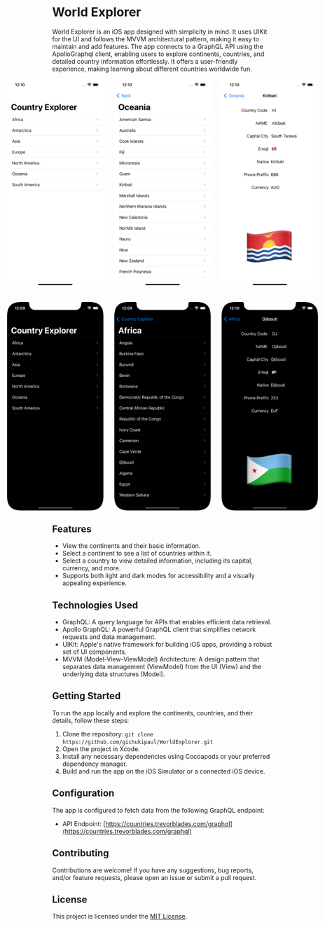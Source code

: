 # World Explorer
World Explorer is an iOS app designed with simplicity in mind. It uses UIKit for the UI and follows the MVVM architectural pattern, making it easy to maintain and add features. The app connects to a GraphQL API using the ApolloGraphql client, enabling users to explore continents, countries, and detailed country information effortlessly. It offers a user-friendly experience, making learning about different countries worldwide fun.

<div style="display:flex; justify-content:center;">
<img src="https://github.com/gichukipaul/WorldExplorer/blob/master/Simulator%20Screen1.png" alt="Light Mode Screenshot 1" width="220" style="margin-right: 25px;"/>

<img src="https://github.com/gichukipaul/WorldExplorer/blob/master/Simulator%20Screen2.png" alt="Light Mode Screenshot 2" width="220" style="margin-right: 25px;"/>

<img src="https://github.com/gichukipaul/WorldExplorer/blob/master/Simulator%20Screen3png.png" alt="Light Mode Screenshot 3" width="220" />
</div>
<br><br>
<div style="display:flex; justify-content:center;">
<img src="https://github.com/gichukipaul/WorldExplorer/blob/master/Simulator%20Screen%20Shot1png.png" alt="Dark Mode Screenshot 1" width="220" style="margin-right: 25px;"/>

<img src="https://github.com/gichukipaul/WorldExplorer/blob/master/Simulator%20Screen%20Shot2.png" alt="Dark Mode Screenshot 2" width="220" style="margin-right: 25px;"/>

<img src="https://github.com/gichukipaul/WorldExplorer/blob/master/Simulator%20Screen%20Shot1.png" alt="Dark Mode Screenshot 3" width="220" />
</div>

## Features

- View the continents and their basic information.
- Select a continent to see a list of countries within it.
- Select a country to view detailed information, including its capital, currency, and more.
- Supports both light and dark modes for accessibility and a visually appealing experience.

## Technologies Used

- GraphQL: A query language for APIs that enables efficient data retrieval.
- Apollo GraphQL: A powerful GraphQL client that simplifies network requests and data management.
- UIKit: Apple's native framework for building iOS apps, providing a robust set of UI components.
- MVVM (Model-View-ViewModel) Architecture: A design pattern that separates data management (ViewModel) from the UI (View) and the underlying data structures (Model).

## Getting Started

To run the app locally and explore the continents, countries, and their details, follow these steps:

1. Clone the repository: `git clone https://github.com/gichukipaul/WorldExplorer.git`
2. Open the project in Xcode.
3. Install any necessary dependencies using Cocoapods or your preferred dependency manager.
4. Build and run the app on the iOS Simulator or a connected iOS device.

## Configuration

The app is configured to fetch data from the following GraphQL endpoint:

- API Endpoint: [https://countries.trevorblades.com/graphql](https://countries.trevorblades.com/graphql)


## Contributing

Contributions are welcome! If you have any suggestions, bug reports, and/or feature requests, please open an issue or submit a pull request.

## License

This project is licensed under the [MIT License](LICENSE).
